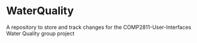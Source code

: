 # WaterQuality
A repository to store and track changes for the COMP2811-User-Interfaces Water Quality group project
